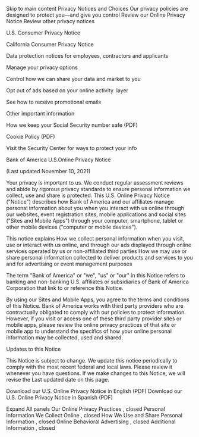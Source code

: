 Skip to main content
Privacy Notices and Choices
Our privacy policies are designed to protect you—and give you control
Review our Online Privacy Notice
Review other privacy notices

U.S. Consumer Privacy Notice

California Consumer Privacy Notice

Data protection notices for employees,
contractors and applicants

Manage your privacy options

Control how we can share your data and
market to you

Opt out of ads based on your online activity
 layer

See how to receive promotional emails

Other important information

How we keep your Social Security number safe (PDF)

Cookie Policy (PDF)

Visit the Security Center for ways to protect your info

Bank of America U.S.Online Privacy Notice

(Last updated November 10, 2021)

Your privacy is important to us. We conduct regular assessment reviews and abide by rigorous privacy standards to ensure personal information we collect, use and share is protected. This U.S. Online Privacy Notice ("Notice") describes how Bank of America and our affiliates manage personal information about you when you interact with us online through our websites, event registration sites, mobile applications and social sites ("Sites and Mobile Apps") through your computer, smartphone, tablet or other mobile devices ("computer or mobile devices").

This notice explains
How we collect personal information when you visit, use or interact with us online, and through our ads displayed through online services operated by us or non-affiliated third parties
How we may use or share personal information collected to deliver products and services to you and for advertising or event management purposes

The term "Bank of America" or "we", "us" or "our" in this Notice refers to banking and non-banking U.S. affiliates or subsidiaries of Bank of America Corporation that link to or reference this Notice.

By using our Sites and Mobile Apps, you agree to the terms and conditions of this Notice. Bank of America works with third party providers who are contractually obligated to comply with our policies to protect information. However, if you visit or access one of these third party provider sites or mobile apps, please review the online privacy practices of that site or mobile app to understand the specifics of how your online personal information may be collected, used and shared.

Updates to this Notice

This Notice is subject to change. We update this notice periodically to comply with the most recent federal and local laws. Please review it whenever you have questions. If we make changes to this Notice, we will revise the Last updated date on this page.

Download our U.S. Online Privacy Notice in English (PDF)
Download our U.S. Online Privacy Notice in Spanish (PDF)

Expand All
panels
Our Online Privacy Practices
, closed
Personal Information We Collect Online
, closed
How We Use and Share Personal Information
, closed
Online Behavioral Advertising
, closed
Additional Information
, closed